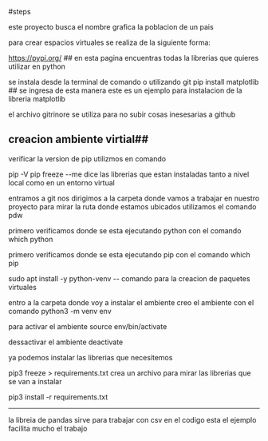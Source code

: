 #steps

este proyecto busca el nombre grafica la poblacion de un pais 

para crear espacios virtuales se realiza de la siguiente forma:

https://pypi.org/ ## en esta pagina encuentras todas la librerias que quieres utilizar en python

se instala desde la terminal de comando o utilizando git
pip install matplotlib ##  se ingresa de esta manera este es un ejemplo para instalacion de la libreria matplotlib

el archivo gitrinore se utiliza para no subir cosas inesesarias a github 

## creacion ambiente virtial##
verificar la version de pip utilizmos en comando 

pip -V
pip freeze  --me dice las librerias que estan instaladas  tanto a nivel local como en un entorno virtual

entramos a git nos dirigimos a la carpeta donde vamos a trabajar en nuestro proyecto para mirar la ruta donde estamos ubicados utilizamos el comando pdw

primero verificamos donde se esta ejecutando python con el comando  which python

primero verificamos donde se esta ejecutando pip con el comando  which pip

sudo apt install -y python-venv  -- comando para la creacion  de paquetes virtuales

entro a la carpeta donde voy a instalar el ambiente creo el ambiente con el comando 
python3 -m venv env

para activar el ambiente
source env/bin/activate

dessactivar el ambiente
deactivate

ya podemos instalar las librerias que necesitemos

 pip3 freeze > requirements.txt  crea un archivo para mirar las librerias que se van a instalar

 pip3 install -r requirements.txt

-------------------------------------------
la libreia de pandas sirve para trabajar con csv en el codigo esta el ejemplo facilita mucho el trabajo

